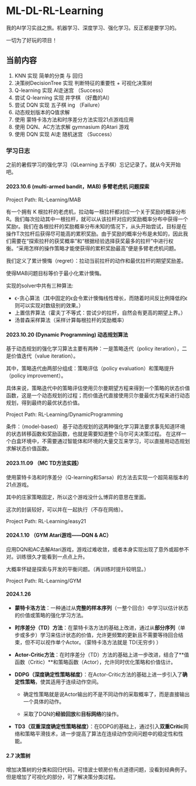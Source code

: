 # ML-DL-RL-Learning
我的AI学习实战之旅。机器学习、深度学习、强化学习。反正都是要学习的。

一切为了好玩的项目！


## 当前内容

1.  KNN 实现 简单的分类 与 回归
2.  决策树DecisionTree 实现 判断特征的重要性 + 可视化决策树
3.  Q-learning 实现 AI走迷宫 （Success）
4.  尝试 Q-learning 实现 井字棋 （好蠢的AI）
5.  尝试 DQN 实现 五子棋 ing （Failure）
6.  动态规划版本的Q值求解
7.  使用 蒙特卡洛方法和时序差分方法实现21点游戏应用
8.  使用 DQN、AC方法求解 gymnasium 的Atari 游戏
9.  使用 DQN 实现 AI走 随机迷宫 （Success）


### 学习日志

之前的暑假学习的强化学习（QLearning 五子棋）忘记记录了。就从今天开始吧。
#### 2023.10.6 (multi-armed bandit，MAB) 多臂老虎机 问题探索

Project Path: RL-Learning/MAB

有一个拥有 K 根拉杆的老虎机，拉动每一根拉杆都对应一个关于奖励的概率分布R。我们每次拉动其中一根拉杆，就可以从该拉杆对应的奖励概率分布中获得一个奖励r。我们在各根拉杆的奖励概率分布未知的情况下，从头开始尝试，目标是在操作T次拉杆后获得尽可能高的累积奖励。由于奖励的概率分布是未知的，因此我们需要在“探索拉杆的获奖概率”和“根据经验选择获奖最多的拉杆”中进行权衡。“采用怎样的操作策略才能使获得的累积奖励最高”便是多臂老虎机问题。

我们定义了累计懊悔（regret）：拉动当前拉杆的动作和最优拉杆的期望奖励差。

使得MAB问题目标等价于最小化累计懊悔。

实现的solver中共有三种算法:

- ϵ-贪心算法（其中固定的ϵ会令累计懊悔线性增长，而随着时间反比例降低的ϵ则可以实现对数级别的效果。）
- 上置信界算法（霍夫丁不等式：尝试少的拉杆，自然会有更高的期望上界。）
- 汤普森采样算法（采样计算每根拉杆的奖励概率）



#### 2023.10.20 (Dynamic Programming) 动态规划算法

基于动态规划的强化学习算法主要有两种：一是策略迭代（policy iteration），二是价值迭代（value iteration）。

其中，策略迭代由两部分组成：策略评估（policy evaluation）和策略提升（policy improvement）。

具体来说，策略迭代中的策略评估使用贝尔曼期望方程来得到一个策略的状态价值函数，这是一个动态规划的过程；而价值迭代直接使用贝尔曼最优方程来进行动态规划，得到最终的最优状态价值。

Project Path: RL-Learning/DynamicProgramming

条件：（model-based）
基于动态规划的这两种强化学习算法要求事先知道环境的状态转移函数和奖励函数，也就是需要知道整个马尔可夫决策过程。
在这样一个白盒环境中，不需要通过智能体和环境的大量交互来学习，可以直接用动态规划求解状态价值函数。

#### 2023.11.09 （MC TD方法实践）

使用蒙特卡洛和时序差分（Q-learning和Sarsa）的方法去实现一个超简易版本的21点游戏。

其中的庄家策略固定，所以这个游戏没什么博弈的意思在里面。

这次的封装较好，可以并在一起执行（不存在网络）。

Project Path: RL-Learning/easy21


#### 2024.1.10 （GYM Atari游戏——DQN & AC）

应用DQN和AC去解Atari游戏，游戏过难收敛，或者本身实现出现了意外或超参不对。训练很久才能看到一点点上升。

大概率怀疑是探索与开发的平衡问题。（再训练时提升较明显。）

Project Path: RL-Learning/GYM





#### 2024.1.26 

- **蒙特卡洛方法**：一种通过从**完整的样本序列**（一整个回合）中学习以估计状态的价值或策略的强化学习方法。

- **时序差分（TD）方法**：在蒙特卡洛方法的基础上改进，通过从**部分序列**（单步或多步）学习来估计状态的价值，允许更频繁的更新且不需要等待回合结束，但不可以视作单个Actor。（蒙特卡洛方法就是 TD(无穷步) ）

- **Actor-Critic方法**：在时序差分（TD）方法的基础上进一步改进，结合了**值函数（Critic）**和策略函数（Actor），允许同时优化策略和价值估计。

- **DDPG（深度确定性策略梯度）**：在Actor-Critic方法的基础上进一步引入了**确定性策略**，使其适用于连续动作空间。
  - 确定性策略就是说Actor输出的不是不同动作的采取概率了，而是直接输出一个具体的动作。

  - 采取了DQN的**经验回放**和**目标网络**的操作。

- **TD3（双重深度确定性策略梯度）**：在DDPG的基础上，通过引入**双重Critic**网络和策略平滑技术，进一步提高了算法在连续动作空间问题中的稳定性和性能。



#### 2.7 决策树

增加决策树的分类和回归代码，可惜波士顿房价有点道德问题，没看到经典例子。
但是增加了可视化的部分，可了解决策分类过程。